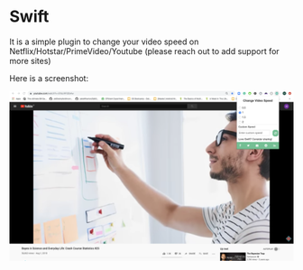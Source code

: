 # Swift

It is a simple plugin to change your video speed on 
Netflix/Hotstar/PrimeVideo/Youtube (please reach out to add support for more sites)


Here is a screenshot:

![Demo](https://github.com/bangarharshit/swift/blob/master/demo_youtube.png)
